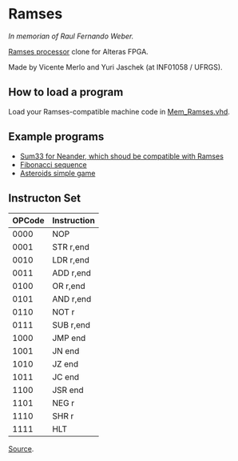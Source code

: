 # Ramses
*In memorian of Raul Fernando Weber.*

[Ramses processor](http://www.inf.ufrgs.br/arq/wiki/doku.php?id=ramses) clone for Alteras FPGA. 

Made by Vicente Merlo and Yuri Jaschek (at INF01058 / UFRGS).

## How to load a program
Load your Ramses-compatible machine code in [Mem\_Ramses.vhd](https://github.com/antedeguemon/ramses/blob/master/src/Mem_Ramses.vhd).

## Example programs
- [Sum33 for Neander, which shoud be compatible with Ramses](https://github.com/antedeguemon/ramses/blob/master/src/Mem_NeaRamsesSum33.vhd)
- [Fibonacci sequence](https://github.com/antedeguemon/ramses/blob/master/src/Mem_RamsesFib.bsf)
- [Asteroids simple game](https://github.com/antedeguemon/ramses/blob/master/src/Mem_Asteroide.vhd)

## Instructon Set

| OPCode | Instruction |
| --- | --- |
| 0000 | NOP |
| 0001 | STR r,end | 
| 0010 | LDR r,end | 
| 0011 | ADD r,end | 
| 0100 | OR r,end | 
| 0101 | AND r,end |
| 0110 | NOT r | 
| 0111 | SUB r,end |
| 1000 | JMP end | 
| 1001 | JN end | 
| 1010 | JZ end | 
| 1011 | JC end |
| 1100 | JSR end | 
| 1101 | NEG r |
| 1110 | SHR r | 
| 1111 | HLT |

[Source](http://www.inf.ufrgs.br/arq/wiki/doku.php?id=insramses).



